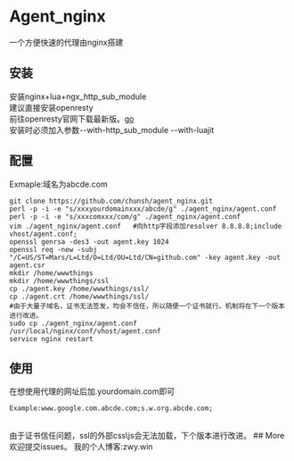 # Agent_nginx
一个方便快速的代理由nginx搭建

## 安装
安装nginx+lua+ngx_http_sub_module</br>
建议直接安装openresty</br>
前往openresty官网下载最新版。[go](http://openresty.org/#Download)</br>
安装时必须加入参数--with-http_sub_module --with-luajit</br>
## 配置
Exmaple:域名为abcde.com</br>
```
git clone https://github.com/chunsh/agent_nginx.git
perl -p -i -e "s/xxxyourdomainxxx/abcde/g" ./agent_nginx/agent.conf
perl -p -i -e "s/xxxcomxxx/com/g" ./agent_nginx/agent.conf
vim ./agent_nginx/agent.conf   #向http字段添加resolver 8.8.8.8;include vhost/agent.conf;
openssl genrsa -des3 -out agent.key 1024
openssl req -new -subj "/C=US/ST=Mars/L=Ltd/O=Ltd/OU=Ltd/CN=github.com" -key agent.key -out agent.csr 
mkdir /home/wwwthings
mkdir /home/wwwthings/ssl
cp ./agent.key /home/wwwthings/ssl/
cp ./agent.crt /home/wwwthings/ssl/
#由于大量子域名，证书无法签发，均会不信任，所以随便一个证书就行。机制将在下一个版本进行改进。
sudo cp ./agent_nginx/agent.conf /usr/local/nginx/conf/vhost/agent.conf
service nginx restart
```
## 使用
在想使用代理的网址后加.yourdomain.com即可</br>
```
Example:www.google.com.abcde.com;s.w.org.abcde.com;
```
</br>
由于证书信任问题，ssl的外部css\js会无法加载，下个版本进行改进。
## More
欢迎提交issues。
我的个人博客:zwy.win
